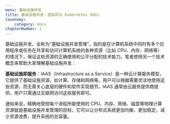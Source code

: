 ```yaml
---
menu: 基础设施并发
title: 基础设施并发：虚拟机与 Kubernetes（K8s）
taxonomy:
    category: docs
chapterNumber: 2
---
```


基础设施并发，全称为“基础设施并发管理”，指的是在计算机系统中同时有多个应用程序或任务在共享和访问计算机系统的各种资源（比如 CPU、内存、网络等）的情况下，保证这些资源的正确使用和公平分配的技术能力。笔者想用另一个技术概念来帮助大家理解基础设施并发：

**基础设施即服务**：IAAS（Infrastructure as a Service）是一种云计算服务模型，它提供了基础设施资源，如计算、存储和网络等。用户可以根据需要灵活地使用这些资源，而无需关心底层的硬件和软件实现细节。IAAS 通常由云服务提供商提供，用户只需通过互联网访问这些服务即可。

通俗来说，精确地管控每个进程所能使用的 CPU、内存、网络、磁盘等物理计算资源就是基础设施并发管理的目标，它可以让分布式系统更加均衡、更加稳定，减少资源浪费，提升系统的总容量。
